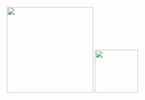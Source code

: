 <div align="center">
  <img height="200px" src="https://github-contributor-stats.vercel.app/api?username=yfyeung" />
  <img height="100px" src="https://github-readme-stats.vercel.app/api/top-langs/?username=yfyeung&layout=compact&langs_count=8" />
</div>
